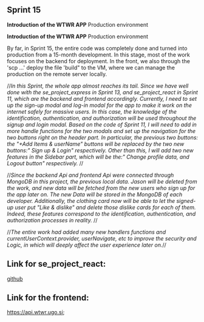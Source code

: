 ## Sprint 15

**Introduction of the WTWR APP** Production environment

**Introduction of the WTWR APP** Production environment

By far, in Sprint 15, the entire code was completely done and turned into production from a 15-month development. In this stage, most of the work focuses on the backend for deployment. In the front, we also through the 'scp …' deploy the file 'build" to the VM, where we can manage the production on the remote server locally.

//*In this Sprint, the whole app almost reaches its tail. Since we have well done with the se_project_express in Sprint 13, and se_project_react in Sprint 11, which are the backend and frontend accordingly. Currently, I need to set up the sign-up modal and log-in modal for the app to make it work on the internet safely for massive users. In this case, the knowledge of the identification, authentication, and authorization will be used throughout the signup and login modal. Based on the code of Sprint 11, I will need to add in more handle functions for the two modals and set up the navigation for the two buttons right on the header part. In particular, the previous two buttons: the "+Add Items & userName" buttons will be replaced by the two new buttons:" Sign up & Login" respectively. Other than this, I will add two new features in the Sidebar part, which will be the:" Change profile data, and Logout button" respectively.* //

//*Since the backend Api and frontend Api were connected through MongoDB in this project, the previous local data. Jason will be deleted from the work, and new data will be fetched from the new users who sign up for the app later on. The new Data will be stored in the MongoDB of each developer. Additionally, the clothing card now will be able to let the signed-up user put "Like & dislike" and delete those dislike cards for each of them. Indeed, these features correspond to the identification, authentication, and authorization processes in reality.* //

//*The entire work had added many new handlers functions and currentUserContext.provider, userNavigate, etc to improve the security and Logic, in which will deeply affect the user experience later on.*//

## Link for se_project_react:

[github](https://github.com/IMLUOAI/se_project_react.git)

## Link for the frontend:

https://api.wtwr.ugo.si;
